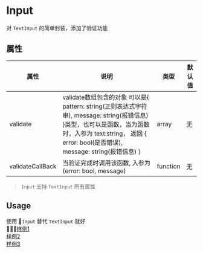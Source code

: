 # Input
对 `TextInput` 的简单封装，添加了验证功能

## 属性

| 属性 | 说明 | 类型 | 默认值 |
| --- | --- | --- | --- |
| validate | validate数组包含的对象 可以是{ pattern: string(正则表达式字符串), message: string(报错信息) }类型，也可以是函数，当为函数时，入参为 text:string， 返回 { error: bool(是否错误), message: string(报错信息) } | array | 无 |
| validateCallBack | 当验证完成时调用该函数, 入参为(error: bool, message) | function | 无 |
> `Input` 支持 `TextInput` 所有属性

## Usage
使用 `Input` 替代 `TextInput` 就好  
[样例1](./usage/index.js)  
[样例2](../InputItem/index.js)  
[样例3](../InputItem/usage/index.js)